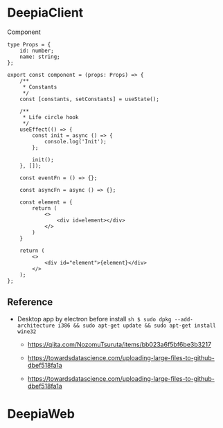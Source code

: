 # DeepiaClient

Component

```tsx
type Props = {
    id: number;
    name: string;
};

export const component = (props: Props) => {
    /**
     * Constants
     */
    const [constants, setConstants] = useState();

    /**
     * Life circle hook
     */
    useEffect(() => {
        const init = async () => {
            console.log('Init');
        };

        init();
    }, []);

    const eventFn = () => {};

    const asyncFn = async () => {};

    const element = {
        return (
            <>
                <div id=element></div>
            </>
        )
    }

    return (
        <>
            <div id="element">{element}</div>
        </>
    );
};
```

## Reference

- Desktop app by electron
  before install
  `sh $ sudo dpkg --add-architecture i386 && sudo apt-get update && sudo apt-get install wine32 `

  - https://qiita.com/NozomuTsuruta/items/bb023a6f5bf6be3b3217

  - https://towardsdatascience.com/uploading-large-files-to-github-dbef518fa1a

  - https://towardsdatascience.com/uploading-large-files-to-github-dbef518fa1a

# DeepiaWeb
